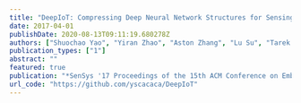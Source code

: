```yaml
---
title: "DeepIoT: Compressing Deep Neural Network Structures for Sensing Systems with a Compressor-Critic Framework"
date: 2017-04-01
publishDate: 2020-08-13T09:11:19.680278Z
authors: ["Shuochao Yao", "Yiran Zhao", "Aston Zhang", "Lu Su", "Tarek Abdelzaher"]
publication_types: ["1"]
abstract: ""
featured: true
publication: "*SenSys '17 Proceedings of the 15th ACM Conference on Embedded Network Sensor Systems*"
url_code: "https://github.com/yscacaca/DeepIoT"
---
```


